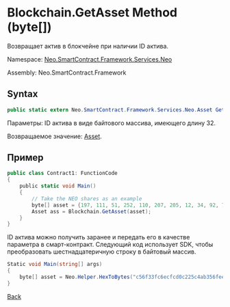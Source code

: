 # Blockchain.GetAsset Method (byte[])

Возвращает актив в блокчейне при наличии ID актива.

Namespace: [Neo.SmartContract.Framework.Services.Neo](../../neo.md)

Assembly: Neo.SmartContract.Framework

## Syntax

```c#
public static extern Neo.SmartContract.Framework.Services.Neo.Asset GetAsset (byte[] asset_id)
```

Параметры: ID актива в виде байтового массива, имеющего длину 32.

Возвращаемое значение: [Asset](../Asset.md).

## Пример

```c#
public class Contract1: FunctionCode
{
    public static void Main()
    {
        // Take the NEO shares as an example
        byte[] asset = {197, 111, 51, 252, 110, 207, 205, 12, 34, 92, 74, 179, 86, 254, 229, 147, 144, 175, 133, 96, 190, 147, 15, 174, 190, 116, 166, 218, 255, 124, 155};
        Asset ass = Blockchain.GetAsset(asset);
    }
}
```

ID актива можно получить заранее и передать его в качестве параметра в смарт-контракт. Следующий код использует SDK, чтобы преобразовать шестнадцатеричную строку в байтовый массив.

```c#
Static void Main(string[] args)
{
    byte[] asset = Neo.Helper.HexToBytes("c56f33fc6ecfcd0c225c4ab356fee59390af8560be0e930faebe74a6daff7c9b");
}
```



[Back](../Blockchain.md)
